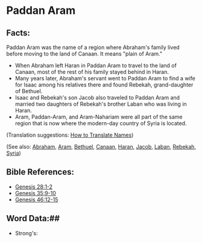 # Paddan Aram #

## Facts: ##

Paddan Aram was the name of a region where Abraham's family lived before moving to the land of Canaan. It means "plain of Aram."

* When Abraham left Haran in Paddan Aram to travel to the land of Canaan, most of the rest of his family stayed behind in Haran.
* Many years later, Abraham's servant went to Paddan Aram to find a wife for Isaac among his relatives there and found Rebekah, grand-daughter of Bethuel.
* Isaac and Rebekah's son Jacob also traveled to Paddan Aram and married two daughters of Rebekah's brother Laban who was living in Haran.
* Aram, Paddan-Aram, and Aram-Nahariam were all part of the same region that is now where the modern-day country of Syria is located.
 

(Translation suggestions: [How to Translate Names](rc://en/ta/man/translate/translate-names))

(See also: [Abraham](../other/abraham.md), [Aram](../other/aram.md), [Bethuel](../other/bethuel.md), [Canaan](../other/canaan.md), [Haran](../other/haran.md), [Jacob](../other/jacob.md), [Laban](../other/laban.md), [Rebekah](../other/rebekah.md), [Syria](../other/syria.md))

## Bible References: ##

* [Genesis 28:1-2](rc://en/tn/help/gen/28/01)
* [Genesis 35:9-10](rc://en/tn/help/gen/35/09)
* [Genesis 46:12-15](rc://en/tn/help/gen/46/12)

## Word Data:##

* Strong's: 

